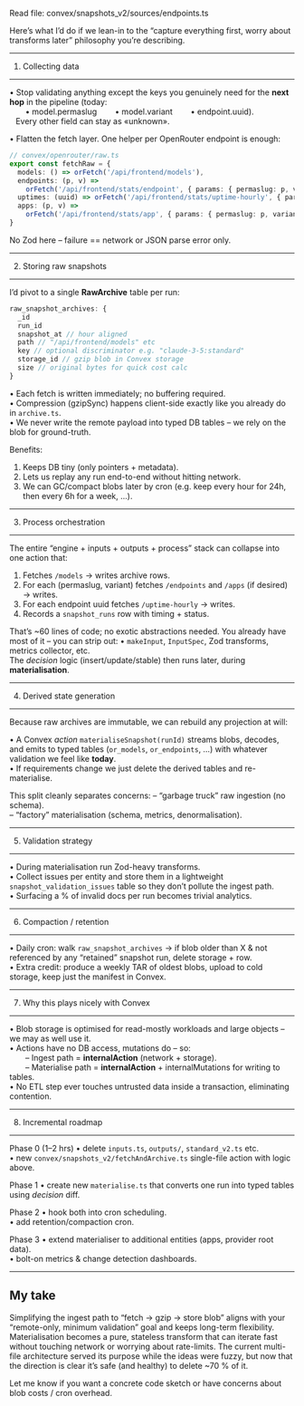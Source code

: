 Read file: convex/snapshots_v2/sources/endpoints.ts

Here’s what I’d do if we lean-in to the “capture everything first, worry about transforms later” philosophy you’re describing.

---

1. Collecting data

---

• Stop validating anything except the keys you genuinely need for the **next hop** in the pipeline (today:  
  • model.permaslug   • model.variant   • endpoint.uuid).  
  Every other field can stay as «unknown».

• Flatten the fetch layer. One helper per OpenRouter endpoint is enough:

```ts
// convex/openrouter/raw.ts
export const fetchRaw = {
  models: () => orFetch('/api/frontend/models'),
  endpoints: (p, v) =>
    orFetch('/api/frontend/stats/endpoint', { params: { permaslug: p, variant: v } }),
  uptimes: (uuid) => orFetch('/api/frontend/stats/uptime-hourly', { params: { id: uuid } }),
  apps: (p, v) =>
    orFetch('/api/frontend/stats/app', { params: { permaslug: p, variant: v, limit: 20 } }),
}
```

No Zod here – failure == network or JSON parse error only.

---

2. Storing raw snapshots

---

I’d pivot to a single **RawArchive** table per run:

```ts
raw_snapshot_archives: {
  _id
  run_id
  snapshot_at // hour aligned
  path // "/api/frontend/models" etc
  key // optional discriminator e.g. "claude-3-5:standard"
  storage_id // gzip blob in Convex storage
  size // original bytes for quick cost calc
}
```

• Each fetch is written immediately; no buffering required.  
• Compression (gzipSync) happens client-side exactly like you already do in `archive.ts`.  
• We never write the remote payload into typed DB tables – we rely on the blob for ground-truth.

Benefits:

1. Keeps DB tiny (only pointers + metadata).
2. Lets us replay any run end-to-end without hitting network.
3. We can GC/compact blobs later by cron (e.g. keep every hour for 24h, then every 6h for a week, …).

---

3. Process orchestration

---

The entire “engine + inputs + outputs + process” stack can collapse into one action that:

1. Fetches `/models` → writes archive rows.
2. For each (permaslug, variant) fetches `/endpoints` and `/apps` (if desired) → writes.
3. For each endpoint uuid fetches `/uptime-hourly` → writes.
4. Records a `snapshot_runs` row with timing + status.

That’s ~60 lines of code; no exotic abstractions needed. You already have most of it – you can strip out:
• `makeInput`, `InputSpec`, Zod transforms, metrics collector, etc.  
The _decision_ logic (insert/update/stable) then runs later, during **materialisation**.

---

4. Derived state generation

---

Because raw archives are immutable, we can rebuild any projection at will:

• A Convex _action_ `materialiseSnapshot(runId)` streams blobs, decodes, and emits to typed tables (`or_models`, `or_endpoints`, …) with whatever validation we feel like **today**.  
• If requirements change we just delete the derived tables and re-materialise.

This split cleanly separates concerns:
– “garbage truck” raw ingestion (no schema).  
 – “factory” materialisation (schema, metrics, denormalisation).

---

5. Validation strategy

---

• During materialisation run Zod-heavy transforms.  
• Collect issues per entity and store them in a lightweight `snapshot_validation_issues` table so they don’t pollute the ingest path.  
• Surfacing a % of invalid docs per run becomes trivial analytics.

---

6. Compaction / retention

---

• Daily cron: walk `raw_snapshot_archives` → if blob older than X & not referenced by any “retained” snapshot run, delete storage + row.  
• Extra credit: produce a weekly TAR of oldest blobs, upload to cold storage, keep just the manifest in Convex.

---

7. Why this plays nicely with Convex

---

• Blob storage is optimised for read-mostly workloads and large objects – we may as well use it.  
• Actions have no DB access, mutations do – so:  
  – Ingest path = **internalAction** (network + storage).  
  – Materialise path = **internalAction** + internalMutations for writing to tables.  
• No ETL step ever touches untrusted data inside a transaction, eliminating contention.

---

8. Incremental roadmap

---

Phase 0 (1–2 hrs)
• delete `inputs.ts`, `outputs/`, `standard_v2.ts` etc.  
 • new `convex/snapshots_v2/fetchAndArchive.ts` single-file action with logic above.

Phase 1
• create new `materialise.ts` that converts one run into typed tables using _decision_ diff.

Phase 2
• hook both into cron scheduling.  
 • add retention/compaction cron.

Phase 3
• extend materialiser to additional entities (apps, provider root data).  
 • bolt-on metrics & change detection dashboards.

---

## My take

Simplifying the ingest path to “fetch → gzip → store blob” aligns with your “remote-only, minimum validation” goal and keeps long-term flexibility. Materialisation becomes a pure, stateless transform that can iterate fast without touching network or worrying about rate-limits. The current multi-file architecture served its purpose while the ideas were fuzzy, but now that the direction is clear it’s safe (and healthy) to delete ~70 % of it.

Let me know if you want a concrete code sketch or have concerns about blob costs / cron overhead.
